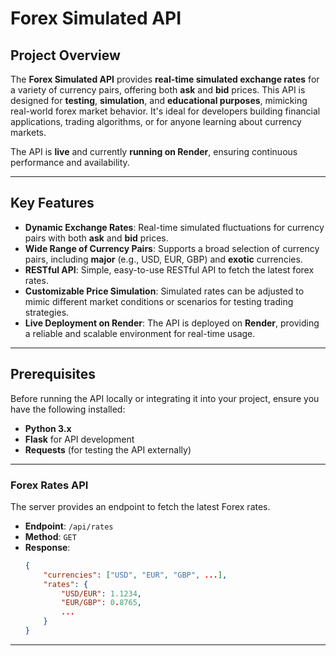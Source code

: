 # Forex Simulated API

## Project Overview

The **Forex Simulated API** provides **real-time simulated exchange rates** for a variety of currency pairs, offering both **ask** and **bid** prices. This API is designed for **testing**, **simulation**, and **educational purposes**, mimicking real-world forex market behavior. It's ideal for developers building financial applications, trading algorithms, or for anyone learning about currency markets.

The API is **live** and currently **running on Render**, ensuring continuous performance and availability.

---

## Key Features

- **Dynamic Exchange Rates**: Real-time simulated fluctuations for currency pairs with both **ask** and **bid** prices.
- **Wide Range of Currency Pairs**: Supports a broad selection of currency pairs, including **major** (e.g., USD, EUR, GBP) and **exotic** currencies.
- **RESTful API**: Simple, easy-to-use RESTful API to fetch the latest forex rates.
- **Customizable Price Simulation**: Simulated rates can be adjusted to mimic different market conditions or scenarios for testing trading strategies.
- **Live Deployment on Render**: The API is deployed on **Render**, providing a reliable and scalable environment for real-time usage.

---

## Prerequisites

Before running the API locally or integrating it into your project, ensure you have the following installed:

- **Python 3.x**
- **Flask** for API development
- **Requests** (for testing the API externally)

---

### Forex Rates API

The server provides an endpoint to fetch the latest Forex rates.

- **Endpoint**: `/api/rates`
- **Method**: `GET`
- **Response**:
    ```json
    {
        "currencies": ["USD", "EUR", "GBP", ...],
        "rates": {
            "USD/EUR": 1.1234,
            "EUR/GBP": 0.8765,
            ...
        }
    }
    ```

---
